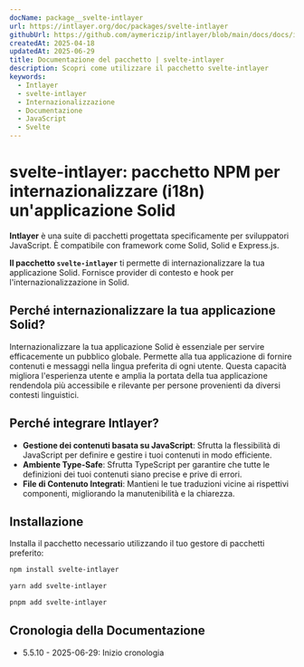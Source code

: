```yaml
---
docName: package__svelte-intlayer
url: https://intlayer.org/doc/packages/svelte-intlayer
githubUrl: https://github.com/aymericzip/intlayer/blob/main/docs/docs/it/packages/svelte-intlayer/index.md
createdAt: 2025-04-18
updatedAt: 2025-06-29
title: Documentazione del pacchetto | svelte-intlayer
description: Scopri come utilizzare il pacchetto svelte-intlayer
keywords:
  - Intlayer
  - svelte-intlayer
  - Internazionalizzazione
  - Documentazione
  - JavaScript
  - Svelte
---
```


# svelte-intlayer: pacchetto NPM per internazionalizzare (i18n) un'applicazione Solid

**Intlayer** è una suite di pacchetti progettata specificamente per sviluppatori JavaScript. È compatibile con framework come Solid, Solid e Express.js.

**Il pacchetto `svelte-intlayer`** ti permette di internazionalizzare la tua applicazione Solid. Fornisce provider di contesto e hook per l'internazionalizzazione in Solid.

## Perché internazionalizzare la tua applicazione Solid?

Internazionalizzare la tua applicazione Solid è essenziale per servire efficacemente un pubblico globale. Permette alla tua applicazione di fornire contenuti e messaggi nella lingua preferita di ogni utente. Questa capacità migliora l'esperienza utente e amplia la portata della tua applicazione rendendola più accessibile e rilevante per persone provenienti da diversi contesti linguistici.

## Perché integrare Intlayer?

- **Gestione dei contenuti basata su JavaScript**: Sfrutta la flessibilità di JavaScript per definire e gestire i tuoi contenuti in modo efficiente.
- **Ambiente Type-Safe**: Sfrutta TypeScript per garantire che tutte le definizioni dei tuoi contenuti siano precise e prive di errori.
- **File di Contenuto Integrati**: Mantieni le tue traduzioni vicine ai rispettivi componenti, migliorando la manutenibilità e la chiarezza.

## Installazione

Installa il pacchetto necessario utilizzando il tuo gestore di pacchetti preferito:

```bash packageManager="npm"
npm install svelte-intlayer
```

```bash packageManager="yarn"
yarn add svelte-intlayer
```

```bash packageManager="pnpm"
pnpm add svelte-intlayer
```

## Cronologia della Documentazione

- 5.5.10 - 2025-06-29: Inizio cronologia
